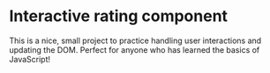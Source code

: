 <h1>Interactive rating component</h1>
<p>This is a nice, small project to practice handling user interactions and updating the DOM.  Perfect for anyone who has learned the basics of JavaScript!</p>
